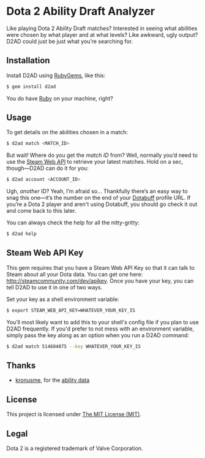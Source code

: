 Dota 2 Ability Draft Analyzer
=============================

Like playing Dota 2 Ability Draft matches? Interested in seeing what abilities were chosen by what player and at what
levels? Like awkward, ugly output? D2AD could just be just what you’re searching for.

Installation
------------

Install D2AD using [RubyGems](http://rubygems.org/), like this:

````bash
$ gem install d2ad
````

You do have [Ruby](https://www.ruby-lang.org/) on your machine, right?

Usage
-----

To get details on the abilities chosen in a match:

```bash
$ d2ad match <MATCH_ID>
````

But wait! Where do you get the _match ID_ from? Well, normally you’d need
to use the [Steam Web API](http://wiki.teamfortress.com/wiki/WebAPI#Dota_2) to retrieve your latest matches. Hold on a sec, though—D2AD can do it for you:

````bash
$ d2ad account <ACCOUNT_ID>
````

Ugh, _another_ ID? Yeah, I’m afraid so… Thankfully there’s an easy way to
snag this one—it’s the number on the end of your
[Dotabuff](http://dotabuff.com/) profile URL. If you’re a Dota 2 player
and aren't using Dotabuff, you should go check it out and come back to
this later.

You can always check the help for all the nitty-gritty:

````bash
$ d2ad help
````

Steam Web API Key
-----------------

This gem requires that you have a Steam Web API Key so that it can talk
to Steam about all your Dota data. You can get one here:
http://steamcommunity.com/dev/apikey. Once you have your key, you can
tell D2AD to use it in one of two ways.

Set your key as a shell environment variable:

````bash
$ export STEAM_WEB_API_KEY=WHATEVER_YOUR_KEY_IS
````

You’ll most likely want to add this to your shell's config file if you plan to use D2AD frequently. If you'd prefer to not mess with an environment variable, simply pass the key along as an option when you run a D2AD command:

````bash
$ d2ad match 514604875 --key WHATEVER_YOUR_KEY_IS
````

Thanks
------

- [kronusme](https://github.com/kronusme), for the [ability data](https://github.com/kronusme/dota2-api/blob/b2da25ba0c890e721d9bb6980b68b61988f75699/data/abilities.json)

License
-------

This project is licensed under [The MIT License (MIT)](https://raw.github.com/ngscheurich/d2ad/master/LICENSE).

Legal
-----

Dota 2 is a registered trademark of Valve Corporation.
